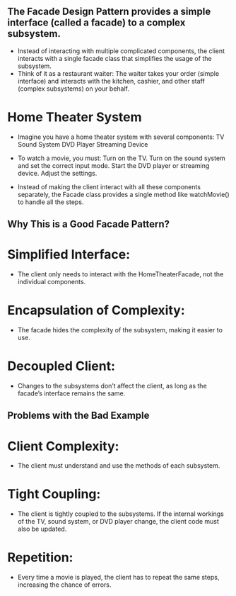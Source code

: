 ## The Facade Design Pattern provides a simple interface (called a facade) to a complex subsystem.
- Instead of interacting with multiple complicated components, the client interacts with a single facade class that simplifies the usage of the subsystem.
- Think of it as a restaurant waiter: The waiter takes your order (simple interface) and interacts with the kitchen, cashier, and other staff (complex subsystems) on your behalf.

# Home Theater System
- Imagine you have a home theater system with several components:
    TV
    Sound System
    DVD Player
    Streaming Device

- To watch a movie, you must:
    Turn on the TV.
    Turn on the sound system and set the correct input mode.
    Start the DVD player or streaming device.
    Adjust the settings.

- Instead of making the client interact with all these components separately, the Facade class provides a single method like watchMovie() to handle all the steps.

## Why This is a Good Facade Pattern?

# Simplified Interface:
- The client only needs to interact with the HomeTheaterFacade, not the individual components.

# Encapsulation of Complexity:
- The facade hides the complexity of the subsystem, making it easier to use.

# Decoupled Client:
- Changes to the subsystems don’t affect the client, as long as the facade’s interface remains the same.

## Problems with the Bad Example

# Client Complexity:
- The client must understand and use the methods of each subsystem.

# Tight Coupling:
- The client is tightly coupled to the subsystems. If the internal workings of the TV, sound system, or DVD player change, the client code must also be updated.

# Repetition:
- Every time a movie is played, the client has to repeat the same steps, increasing the chance of errors.